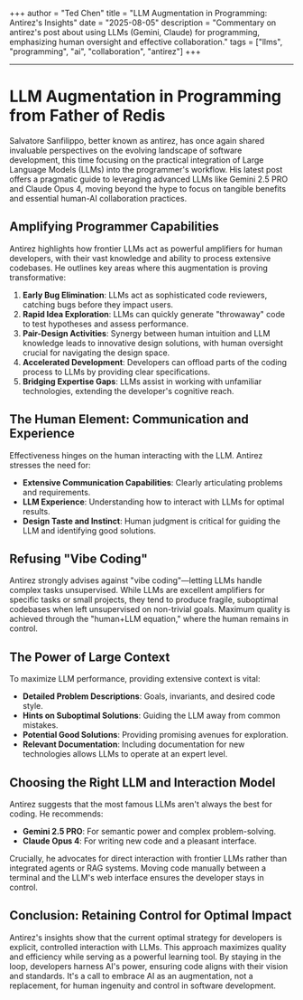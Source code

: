 +++
author = "Ted Chen"
title = "LLM Augmentation in Programming: Antirez's Insights"
date = "2025-08-05"
description = "Commentary on antirez's post about using LLMs (Gemini, Claude) for programming, emphasizing human oversight and effective collaboration."
tags = ["llms", "programming", "ai", "collaboration", "antirez"]
+++

---

# LLM Augmentation in Programming from Father of Redis

Salvatore Sanfilippo, better known as antirez, has once again shared invaluable perspectives on the evolving landscape of software development, this time focusing on the practical integration of Large Language Models (LLMs) into the programmer's workflow. His latest post offers a pragmatic guide to leveraging advanced LLMs like Gemini 2.5 PRO and Claude Opus 4, moving beyond the hype to focus on tangible benefits and essential human-AI collaboration practices.

## Amplifying Programmer Capabilities

Antirez highlights how frontier LLMs act as powerful amplifiers for human developers, with their vast knowledge and ability to process extensive codebases. He outlines key areas where this augmentation is proving transformative:

1.  **Early Bug Elimination**: LLMs act as sophisticated code reviewers, catching bugs before they impact users.
2.  **Rapid Idea Exploration**: LLMs can quickly generate "throwaway" code to test hypotheses and assess performance.
3.  **Pair-Design Activities**: Synergy between human intuition and LLM knowledge leads to innovative design solutions, with human oversight crucial for navigating the design space.
4.  **Accelerated Development**: Developers can offload parts of the coding process to LLMs by providing clear specifications.
5.  **Bridging Expertise Gaps**: LLMs assist in working with unfamiliar technologies, extending the developer's cognitive reach.

## The Human Element: Communication and Experience

Effectiveness hinges on the human interacting with the LLM. Antirez stresses the need for:

*   **Extensive Communication Capabilities**: Clearly articulating problems and requirements.
*   **LLM Experience**: Understanding how to interact with LLMs for optimal results.
*   **Design Taste and Instinct**: Human judgment is critical for guiding the LLM and identifying good solutions.

## Refusing "Vibe Coding"

Antirez strongly advises against "vibe coding"—letting LLMs handle complex tasks unsupervised. While LLMs are excellent amplifiers for specific tasks or small projects, they tend to produce fragile, suboptimal codebases when left unsupervised on non-trivial goals. Maximum quality is achieved through the "human+LLM equation," where the human remains in control.

## The Power of Large Context

To maximize LLM performance, providing extensive context is vital:

*   **Detailed Problem Descriptions**: Goals, invariants, and desired code style.
*   **Hints on Suboptimal Solutions**: Guiding the LLM away from common mistakes.
*   **Potential Good Solutions**: Providing promising avenues for exploration.
*   **Relevant Documentation**: Including documentation for new technologies allows LLMs to operate at an expert level.

## Choosing the Right LLM and Interaction Model

Antirez suggests that the most famous LLMs aren't always the best for coding. He recommends:

*   **Gemini 2.5 PRO**: For semantic power and complex problem-solving.
*   **Claude Opus 4**: For writing new code and a pleasant interface.

Crucially, he advocates for direct interaction with frontier LLMs rather than integrated agents or RAG systems. Moving code manually between a terminal and the LLM's web interface ensures the developer stays in control.

## Conclusion: Retaining Control for Optimal Impact

Antirez's insights show that the current optimal strategy for developers is explicit, controlled interaction with LLMs. This approach maximizes quality and efficiency while serving as a powerful learning tool. By staying in the loop, developers harness AI's power, ensuring code aligns with their vision and standards. It's a call to embrace AI as an augmentation, not a replacement, for human ingenuity and control in software development.

